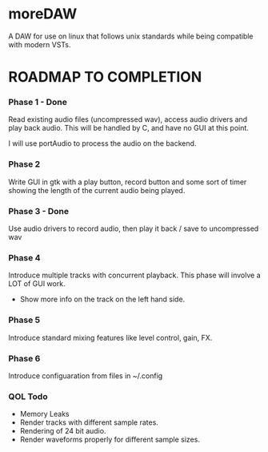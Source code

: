# moreDAW
A DAW for use on linux that follows unix standards while being compatible with modern VSTs.

# ROADMAP TO COMPLETION

### Phase 1 - Done
Read existing audio files (uncompressed wav), access audio drivers and play back audio.
This will be handled by C, and have no GUI at this point.

I will use portAudio to process the audio on the backend.

### Phase 2
Write GUI in gtk with a play button, record button and some sort of timer showing the length of the current audio 
being played.

### Phase 3 - Done
Use audio drivers to record audio, then play it back / save to uncompressed wav

### Phase 4
Introduce multiple tracks with concurrent playback. This phase will involve a LOT of GUI work.

- Show more info on the track on the left hand side.

### Phase 5
Introduce standard mixing features like level control, gain, FX.

### Phase 6
Introduce configuaration from files in ~/.config



### QOL Todo
- Memory Leaks
- Render tracks with different sample rates.
- Rendering of 24 bit audio.
- Render waveforms properly for different sample sizes.